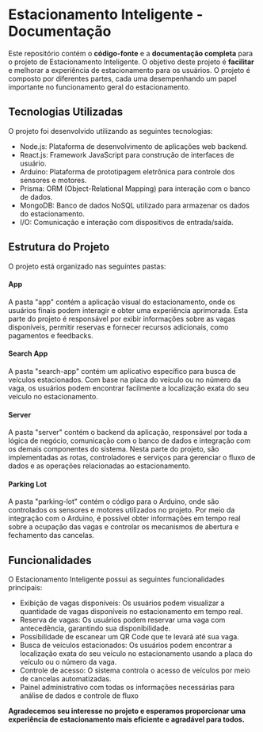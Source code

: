 # Estacionamento Inteligente - Documentação

Este repositório contém o **código-fonte** e a **documentação completa** para o projeto de Estacionamento Inteligente. O objetivo deste projeto é **facilitar** e melhorar a experiência de estacionamento para os usuários. O projeto é composto por diferentes partes, cada uma desempenhando um papel importante no funcionamento geral do estacionamento.

## Tecnologias Utilizadas

O projeto foi desenvolvido utilizando as seguintes tecnologias:

- Node.js: Plataforma de desenvolvimento de aplicações web backend.
- React.js: Framework JavaScript para construção de interfaces de usuário.
- Arduino: Plataforma de prototipagem eletrônica para controle dos sensores e motores.
- Prisma: ORM (Object-Relational Mapping) para interação com o banco de dados.
- MongoDB: Banco de dados NoSQL utilizado para armazenar os dados do estacionamento.
- I/O: Comunicação e interação com dispositivos de entrada/saída.

## Estrutura do Projeto

O projeto está organizado nas seguintes pastas:

#### App

A pasta "app" contém a aplicação visual do estacionamento, onde os usuários finais podem interagir e obter uma experiência aprimorada. Esta parte do projeto é responsável por exibir informações sobre as vagas disponíveis, permitir reservas e fornecer recursos adicionais, como pagamentos e feedbacks.

#### Search App

A pasta "search-app" contém um aplicativo específico para busca de veículos estacionados. Com base na placa do veículo ou no número da vaga, os usuários podem encontrar facilmente a localização exata do seu veículo no estacionamento.

#### Server

A pasta "server" contém o backend da aplicação, responsável por toda a lógica de negócio, comunicação com o banco de dados e integração com os demais componentes do sistema. Nesta parte do projeto, são implementadas as rotas, controladores e serviços para gerenciar o fluxo de dados e as operações relacionadas ao estacionamento.

#### Parking Lot
A pasta "parking-lot" contém o código para o Arduino, onde são controlados os sensores e motores utilizados no projeto. Por meio da integração com o Arduino, é possível obter informações em tempo real sobre a ocupação das vagas e controlar os mecanismos de abertura e fechamento das cancelas.

## Funcionalidades

O Estacionamento Inteligente possui as seguintes funcionalidades principais:

- Exibição de vagas disponíveis: Os usuários podem visualizar a quantidade de vagas disponíveis no estacionamento em tempo real.
- Reserva de vagas: Os usuários podem reservar uma vaga com antecedência, garantindo sua disponibilidade.
- Possibilidade de escanear um QR Code que te levará até sua vaga.
- Busca de veículos estacionados: Os usuários podem encontrar a localização exata do seu veículo no estacionamento usando a placa do veículo ou o número da vaga.
- Controle de acesso: O sistema controla o acesso de veículos por meio de cancelas automatizadas.
- Painel administrativo com todas os informações necessárias para análise de dados e controle de fluxo

**Agradecemos seu interesse no projeto e esperamos proporcionar uma experiência de estacionamento mais eficiente e agradável para todos.**